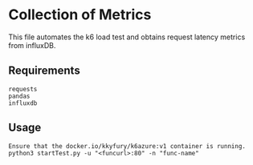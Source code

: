 # Collection of Metrics
This file automates the k6 load test and obtains request latency metrics from influxDB.

## Requirements
    requests
    pandas
    influxdb

## Usage
    Ensure that the docker.io/kkyfury/k6azure:v1 container is running.
    python3 startTest.py -u "<funcurl>:80" -n "func-name"

